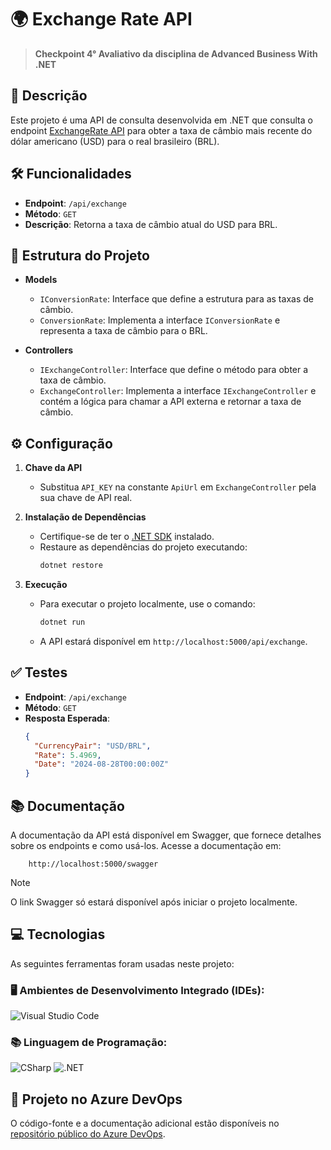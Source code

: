 # 🌍 Exchange Rate API

> **Checkpoint 4° Avaliativo da disciplina de Advanced Business With .NET**

## 📜 Descrição

Este projeto é uma API de consulta desenvolvida em .NET que consulta o endpoint [ExchangeRate API](https://v6.exchangerate-api.com) para obter a taxa de câmbio mais recente do dólar americano (USD) para o real brasileiro (BRL).

## 🛠️ Funcionalidades

- **Endpoint**: `/api/exchange`
- **Método**: `GET`
- **Descrição**: Retorna a taxa de câmbio atual do USD para BRL.

## 📂 Estrutura do Projeto

- **Models**
  - `IConversionRate`: Interface que define a estrutura para as taxas de câmbio.
  - `ConversionRate`: Implementa a interface `IConversionRate` e representa a taxa de câmbio para o BRL.

- **Controllers**
  - `IExchangeController`: Interface que define o método para obter a taxa de câmbio.
  - `ExchangeController`: Implementa a interface `IExchangeController` e contém a lógica para chamar a API externa e retornar a taxa de câmbio.


## ⚙️ Configuração

1. **Chave da API**
   - Substitua `API_KEY` na constante `ApiUrl` em `ExchangeController` pela sua chave de API real.

2. **Instalação de Dependências**
   - Certifique-se de ter o [.NET SDK](https://dotnet.microsoft.com/download) instalado.
   - Restaure as dependências do projeto executando:
     ```bash
     dotnet restore
     ```

3. **Execução**
   - Para executar o projeto localmente, use o comando:
     ```bash
     dotnet run
     ```
   - A API estará disponível em `http://localhost:5000/api/exchange`.

## ✅ Testes

- **Endpoint**: `/api/exchange`
- **Método**: `GET`
- **Resposta Esperada**:
  ```json
  {
    "CurrencyPair": "USD/BRL",
    "Rate": 5.4969,
    "Date": "2024-08-28T00:00:00Z"
  }
  ```

## 📚 Documentação

A documentação da API está disponível em Swagger, que fornece detalhes sobre os endpoints e como usá-los. Acesse a documentação em:
```https
    http://localhost:5000/swagger
```

> [!NOTE]
> O link Swagger só estará disponível após iniciar o projeto localmente.

## 💻 Tecnologias

As seguintes ferramentas foram usadas neste projeto:

### 🖥️ Ambientes de Desenvolvimento Integrado (IDEs):
![Visual Studio Code](https://img.shields.io/badge/Visual%20Studio%20Code-0078d7.svg?style=for-the-badge&logo=visual-studio-code&logoColor=white)


### 📚 Linguagem de Programação:
![CSharp](https://img.shields.io/badge/CSharp-4CAF50?style=for-the-badge&logo=csharp&logoColor=white)
![.NET](https://img.shields.io/badge/.NET-512BD4?style=for-the-badge&logo=.net&logoColor=white)

## 🔗 Projeto no Azure DevOps

O código-fonte e a documentação adicional estão disponíveis no [repositório público do Azure DevOps](https://dev.azure.com/your-organization/your-repository).
